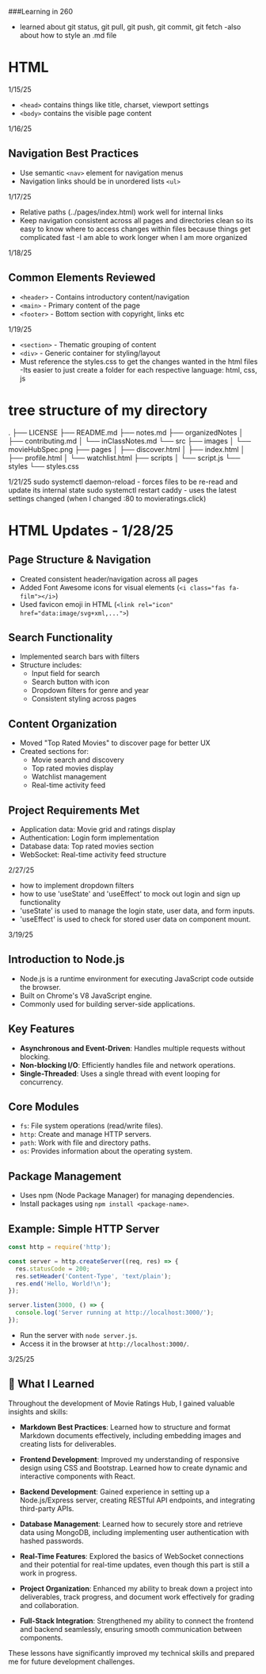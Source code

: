 ###Learning in 260


- learned about git status, git pull, git push, git commit, git fetch
    -also about how to style an .md file 

# HTML 
1/15/25
- `<head>` contains things like title, charset, viewport settings
- `<body>` contains the visible page content

1/16/25
## Navigation Best Practices
- Use semantic `<nav>` element for navigation menus
- Navigation links should be in unordered lists `<ul>`

1/17/25
- Relative paths (../pages/index.html) work well for internal links
- Keep navigation consistent across all pages and directories clean so its easy to know where to access changes within files because things get complicated fast
-I am able to work longer when I am more organized

1/18/25
## Common Elements Reviewed
- `<header>` - Contains introductory content/navigation
- `<main>` - Primary content of the page
- `<footer>` - Bottom section with copyright, links etc

1/19/25
- `<section>` - Thematic grouping of content
- `<div>` - Generic container for styling/layout
- Must reference the styles.css to get the changes wanted in the html files
-Its easier to just create a folder for each respective language: html, css, js

# tree structure of my directory
.
├── LICENSE
├── README.md
├── notes.md
├── organizedNotes
│   ├── contributing.md
│   └── inClassNotes.md
└── src
    ├── images
    │   └── movieHubSpec.png
    ├── pages
    │   ├── discover.html
    │   ├── index.html
    │   ├── profile.html
    │   └── watchlist.html
    ├── scripts
    │   └── script.js
    └── styles
        └── styles.css


1/21/25 
sudo systemctl daemon-reload - forces files to be re-read and update its internal state 
sudo systemctl restart caddy - uses the latest settings changed (when I changed :80 to movieratings.click)

# HTML Updates - 1/28/25

## Page Structure & Navigation
- Created consistent header/navigation across all pages
- Added Font Awesome icons for visual elements (`<i class="fas fa-film"></i>`)
- Used favicon emoji in HTML (`<link rel="icon" href="data:image/svg+xml,...">`)

## Search Functionality
- Implemented search bars with filters
- Structure includes:
  - Input field for search
  - Search button with icon
  - Dropdown filters for genre and year
  - Consistent styling across pages

## Content Organization
- Moved "Top Rated Movies" to discover page for better UX
- Created sections for:
  - Movie search and discovery
  - Top rated movies display
  - Watchlist management
  - Real-time activity feed


## Project Requirements Met
- Application data: Movie grid and ratings display
- Authentication: Login form implementation
- Database data: Top rated movies section
- WebSocket: Real-time activity feed structure

2/27/25
- how to implement dropdown filters
- how to use 'useState' and 'useEffect' to mock out login and sign up functionality
- 'useState' is used to manage the login state, user data, and form inputs. 
- 'useEffect' is used to check for stored user data on component mount. 


3/19/25
## Introduction to Node.js
- Node.js is a runtime environment for executing JavaScript code outside the browser.
- Built on Chrome's V8 JavaScript engine.
- Commonly used for building server-side applications.

## Key Features
- **Asynchronous and Event-Driven**: Handles multiple requests without blocking.
- **Non-blocking I/O**: Efficiently handles file and network operations.
- **Single-Threaded**: Uses a single thread with event looping for concurrency.

## Core Modules
- `fs`: File system operations (read/write files).
- `http`: Create and manage HTTP servers.
- `path`: Work with file and directory paths.
- `os`: Provides information about the operating system.

## Package Management
- Uses npm (Node Package Manager) for managing dependencies.
- Install packages using `npm install <package-name>`.

## Example: Simple HTTP Server
```javascript
const http = require('http');

const server = http.createServer((req, res) => {
  res.statusCode = 200;
  res.setHeader('Content-Type', 'text/plain');
  res.end('Hello, World!\n');
});

server.listen(3000, () => {
  console.log('Server running at http://localhost:3000/');
});
```
- Run the server with `node server.js`.
- Access it in the browser at `http://localhost:3000/`.


3/25/25
## 🌟 What I Learned

Throughout the development of Movie Ratings Hub, I gained valuable insights and skills:

- **Markdown Best Practices**: Learned how to structure and format Markdown documents effectively, including embedding images and creating lists for deliverables.

- **Frontend Development**: Improved my understanding of responsive design using CSS and Bootstrap. Learned how to create dynamic and interactive components with React.

- **Backend Development**: Gained experience in setting up a Node.js/Express server, creating RESTful API endpoints, and integrating third-party APIs.

- **Database Management**: Learned how to securely store and retrieve data using MongoDB, including implementing user authentication with hashed passwords.

- **Real-Time Features**: Explored the basics of WebSocket connections and their potential for real-time updates, even though this part is still a work in progress.

- **Project Organization**: Enhanced my ability to break down a project into deliverables, track progress, and document work effectively for grading and collaboration.

- **Full-Stack Integration**: Strengthened my ability to connect the frontend and backend seamlessly, ensuring smooth communication between components.

These lessons have significantly improved my technical skills and prepared me for future development challenges.